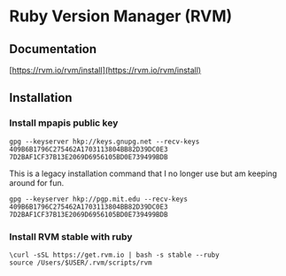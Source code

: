 # Ruby Version Manager (RVM)

## Documentation
[https://rvm.io/rvm/install](https://rvm.io/rvm/install)


## Installation

### Install mpapis public key
```
gpg --keyserver hkp://keys.gnupg.net --recv-keys 409B6B1796C275462A1703113804BB82D39DC0E3 7D2BAF1CF37B13E2069D6956105BD0E739499BDB
```

This is a legacy installation command that I no longer use but am keeping around for fun.
```
gpg --keyserver hkp://pgp.mit.edu --recv-keys 409B6B1796C275462A1703113804BB82D39DC0E3 7D2BAF1CF37B13E2069D6956105BD0E739499BDB
```

### Install RVM stable with ruby
```
\curl -sSL https://get.rvm.io | bash -s stable --ruby
source /Users/$USER/.rvm/scripts/rvm
```
